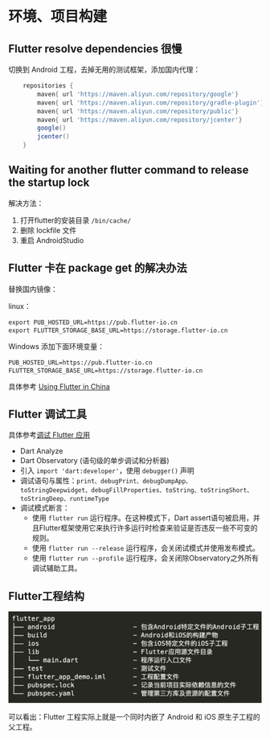# 环境、项目构建

## Flutter resolve dependencies 很慢

切换到 Android 工程，去掉无用的测试框架，添加国内代理：

```groovy
    repositories {
        maven{ url 'https://maven.aliyun.com/repository/google'}
        maven{ url 'https://maven.aliyun.com/repository/gradle-plugin'}
        maven{ url 'https://maven.aliyun.com/repository/public'}
        maven{ url 'https://maven.aliyun.com/repository/jcenter'}
        google()
        jcenter()
    }
```

## Waiting for another flutter command to release the startup lock

解决方法：

1. 打开flutter的安装目录 `/bin/cache/`
2. 删除 lockfile 文件
3. 重启 AndroidStudio

## Flutter 卡在 package get 的解决办法

替换国内镜像：

linux：

```shell
export PUB_HOSTED_URL=https://pub.flutter-io.cn
export FLUTTER_STORAGE_BASE_URL=https://storage.flutter-io.cn
```

Windows 添加下面环境变量：

```shell
PUB_HOSTED_URL=https://pub.flutter-io.cn
FLUTTER_STORAGE_BASE_URL=https://storage.flutter-io.cn
```

具体参考 [Using Flutter in China](https://flutter.dev/community/china)

## Flutter 调试工具

具体参考[调试 Flutter 应用](https://book.flutterchina.club/chapter2/flutter_app_debug.html)

- Dart Analyze
- Dart Observatory (语句级的单步调试和分析器)
- 引入 `import 'dart:developer'`，使用 `debugger()` 声明
- 调试语句与属性：`print、debugPrint、debugDumpApp、toStringDeepwidget、debugFillProperties、toString、toStringShort、toStringDeep、runtimeType`
- 调试模式断言：
  - 使用 `flutter run` 运行程序。在这种模式下，Dart assert语句被启用，并且Flutter框架使用它来执行许多运行时检查来验证是否违反一些不可变的规则。
  - 使用 `flutter run --release` 运行程序，会关闭试模式并使用发布模式。
  - 使用 `flutter run --profile` 运行程序，会关闭除Observatory之外所有调试辅助工具。

## Flutter工程结构

![flutter-construct](images/02-flutter-construct.png)

可以看出：Flutter 工程实际上就是一个同时内嵌了 Android 和 iOS 原生子工程的父工程。
